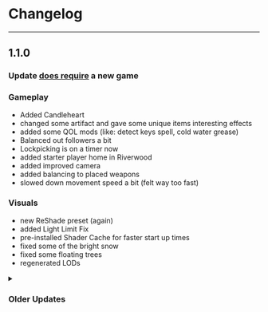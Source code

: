 # Changelog

***

## 1.1.0
### Update <ins>does require</ins> a new game

### Gameplay
- Added Candleheart
- changed some artifact and gave some unique items interesting effects
- added some QOL mods (like: detect keys spell, cold water grease)
- Balanced out followers a bit
- Lockpicking is on a timer now
- added starter player home in Riverwood
- added improved camera
- added balancing to placed weapons
- slowed down movement speed a bit (felt way too fast)
### Visuals
- new ReShade preset (again)
- added Light Limit Fix
- pre-installed Shader Cache for faster start up times
- fixed some of the bright snow
- fixed some floating trees
- regenerated LODs
<details>
<summary> <h3>Older Updates </summary>

## 1.0.2
**Update is save safe**
- 'fixed' bounty bug
- changed inn cost and carriage cost (dialogue will only change in a new game)
- made salt easier to come by
- added Blade and Blunt as combat mod
- changed some combat styles
- made 'Sound Fix for large Sector drives' optional again like I intented it to be
- less food distribution in dungeons (will probably not affect already loaded dungeons)
- Removed Stats of Stealing to not have looting count as stealing
- limited attack rotation to roughly 10% of the original value
- lowered chance to get extra perk point rewards significantly
- made guns easier to remove (just disable Requiem Rifle Crossbow Swap)
- changed precision settings


## 1.0.1

make list installable
updated reshade

</details>